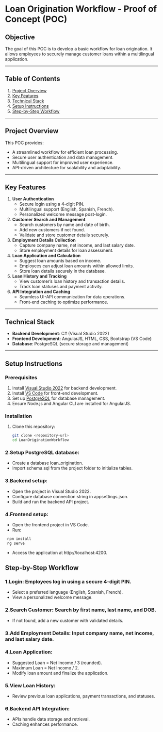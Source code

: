 # Loan Origination Workflow - Proof of Concept (POC)

## Objective
The goal of this POC is to develop a basic workflow for loan origination. It allows employees to securely manage customer loans within a multilingual application.

---

## Table of Contents
1. [Project Overview](#project-overview)
2. [Key Features](#key-features)
3. [Technical Stack](#technical-stack)
4. [Setup Instructions](#setup-instructions)
5. [Step-by-Step Workflow](#step-by-step-workflow)

---

## Project Overview
This POC provides:
- A streamlined workflow for efficient loan processing.
- Secure user authentication and data management.
- Multilingual support for improved user experience.
- API-driven architecture for scalability and adaptability.

---

## Key Features
1. **User Authentication**
   - Secure login using a 4-digit PIN.
   - Multilingual support (English, Spanish, French).
   - Personalized welcome message post-login.
2. **Customer Search and Management**
   - Search customers by name and date of birth.
   - Add new customers if not found.
   - Validate and store customer details securely.
3. **Employment Details Collection**
   - Capture company name, net income, and last salary date.
   - Store employment details for loan assessment.
4. **Loan Application and Calculation**
   - Suggest loan amounts based on income.
   - Employees can adjust loan amounts within allowed limits.
   - Store loan details securely in the database.
5. **Loan History and Tracking**
   - View customer’s loan history and transaction details.
   - Track loan statuses and payment activity.
6. **API Integration and Caching**
   - Seamless UI-API communication for data operations.
   - Front-end caching to optimize performance.

---

## Technical Stack
- **Backend Development**: C# (Visual Studio 2022)
- **Frontend Development**: AngularJS, HTML, CSS, Bootstrap (VS Code)
- **Database**: PostgreSQL (secure storage and management)

---

## Setup Instructions
### Prerequisites
1. Install [Visual Studio 2022](https://visualstudio.microsoft.com/) for backend development.
2. Install [VS Code](https://code.visualstudio.com/) for front-end development.
3. Set up [PostgreSQL](https://www.postgresql.org/) for database management.
4. Ensure Node.js and Angular CLI are installed for AngularJS.

### Installation
1. Clone this repository:
   ```bash
   git clone <repository-url>
   cd LoanOriginationWorkflow
### 2.Setup PostgreSQL database:

- Create a database loan_origination.
- Import schema.sql from the project folder to initialize tables.

### 3.Backend setup:
- Open the project in Visual Studio 2022.
- Configure database connection string in appsettings.json.
- Build and run the backend API project.

### 4.Frontend setup:
- Open the frontend project in VS Code.
- Run:

 ``` bash
  npm install
  ng serve
```
- Access the application at http://localhost:4200.

## Step-by-Step Workflow
### 1.Login: Employees log in using a secure 4-digit PIN.
- Select a preferred language (English, Spanish, French).
- View a personalized welcome message.
### 2.Search Customer: Search by first name, last name, and DOB.
- If not found, add a new customer with validated details.

### 3.Add Employment Details: Input company name, net income, and last salary date.

### 4.Loan Application:
- Suggested Loan = Net Income / 3 (rounded).
- Maximum Loan = Net Income / 2.
- Modify loan amount and finalize the application.
### 5.View Loan History:
- Review previous loan applications, payment transactions, and statuses.

### 6.Backend API Integration:
- APIs handle data storage and retrieval.
- Caching enhances performance.
